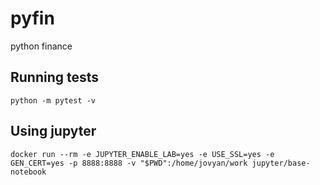 # pyfin

python finance

## Running tests

```
python -m pytest -v
```

## Using jupyter

```
docker run --rm -e JUPYTER_ENABLE_LAB=yes -e USE_SSL=yes -e GEN_CERT=yes -p 8888:8888 -v "$PWD":/home/jovyan/work jupyter/base-notebook
```
